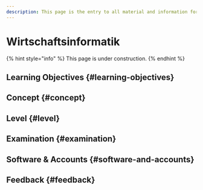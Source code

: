 ```yaml
---
description: This page is the entry to all material and information for the course.
---
```


# Wirtschaftsinformatik

{% hint style="info" %}
This page is under construction.
{% endhint %}

## Learning Objectives {#learning-objectives}

## Concept {#concept}

## Level {#level}

## Examination {#examination}

## Software & Accounts {#software-and-accounts}

## Feedback {#feedback}

